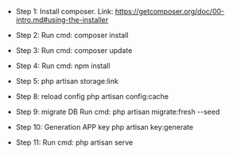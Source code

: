 
- Step 1:
Install composer.
Link: https://getcomposer.org/doc/00-intro.md#using-the-installer

<!-- You can specify the filename (default: composer.phar) using the --filename option. Example: -->
<!-- php composer-setup.php --version=1.0.0-alpha8 -->

- Step 2:
Run cmd: composer install

- Step 3:
Run cmd: composer update

- Step 4:
Run cmd: npm install

- Step 5:
php artisan storage:link

<!-- # Config Email
- Step 6: Set email to .env (copy from .env.example and create schema mysql)
MAIL_MAILER=smtp
MAIL_HOST=smtp.gmail.com
MAIL_PORT=587
MAIL_USERNAME=<your Email>
MAIL_PASSWORD=<your email password>
MAIL_ENCRYPTION=tls
MAIL_FROM_ADDRESS=null
MAIL_FROM_NAME=<display name>

- Step 7: setting DB
DB_CONNECTION=mysql
DB_HOST=127.0.0.1
DB_PORT=3306
DB_DATABASE=
DB_USERNAME=
DB_PASSWORD= -->

- Step 8: reload config 
php artisan config:cache

- Step 9: migrate DB
Run cmd: php artisan migrate:fresh --seed

- Step 10: Generation APP key
php artisan key:generate 

- Step 11:
Run cmd: php artisan serve
